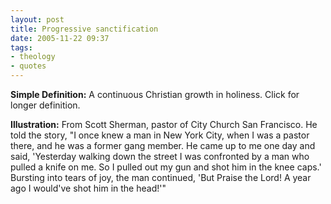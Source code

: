 ```yaml
---
layout: post
title: Progressive sanctification
date: 2005-11-22 09:37
tags:
- theology
- quotes
---
```

**Simple Definition:** A continuous Christian growth in holiness. Click for longer definition.

**Illustration:** From Scott Sherman, pastor of City Church San Francisco. He told the story, "I once knew a man in New York City, when I was a pastor there, and he was a former gang member. He came up to me one day and said, 'Yesterday walking down the street I was confronted by a man who pulled a knife on me. So I pulled out my gun and shot him in the knee caps.' Bursting into tears of joy, the man continued, 'But Praise the Lord! A year ago I would've shot him in the head!'"
